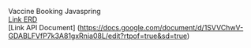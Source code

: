 Vaccine Booking Javaspring <br>
[Link ERD](https://dbdiagram.io/d/62a0751c54ce26352783100d) <br>
[Link API Document] (https://docs.google.com/document/d/1SVVChwV-GDABLFVfP7k3A81gxRnia08L/edit?rtpof=true&sd=true)
  
